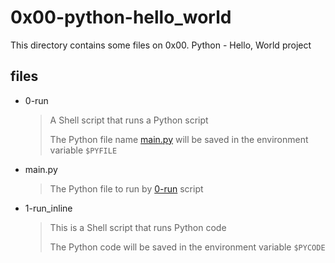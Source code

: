 # 0x00-python-hello_world

This directory contains some files on 0x00. Python - Hello, World project

## files

* 0-run

    > A Shell script that runs a Python script
    >
    > The Python file name [main.py](https://github.com/AlainPascal/alx-higher_level_programming/blob/main/0x00-python-hello_world/main.py) will be saved in the environment variable `$PYFILE`

* main.py

    > The Python file to run by [0-run](https://github.com/AlainPascal/alx-higher_level_programming/blob/main/0x00-python-hello_world/0-run) script

* 1-run_inline

    > This is a Shell script that runs Python code
    >
    > The Python code will be saved in the environment variable `$PYCODE`
    
